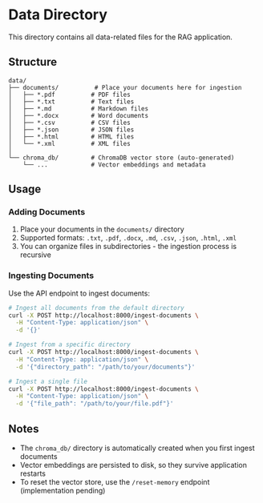 # Data Directory

This directory contains all data-related files for the RAG application.

## Structure

```
data/
├── documents/          # Place your documents here for ingestion
│   ├── *.pdf          # PDF files
│   ├── *.txt          # Text files
│   ├── *.md           # Markdown files
│   ├── *.docx         # Word documents
│   ├── *.csv          # CSV files
│   ├── *.json         # JSON files
│   ├── *.html         # HTML files
│   └── *.xml          # XML files
│
└── chroma_db/         # ChromaDB vector store (auto-generated)
    └── ...            # Vector embeddings and metadata
```

## Usage

### Adding Documents

1. Place your documents in the `documents/` directory
2. Supported formats: `.txt`, `.pdf`, `.docx`, `.md`, `.csv`, `.json`, `.html`, `.xml`
3. You can organize files in subdirectories - the ingestion process is recursive

### Ingesting Documents

Use the API endpoint to ingest documents:

```bash
# Ingest all documents from the default directory
curl -X POST http://localhost:8000/ingest-documents \
  -H "Content-Type: application/json" \
  -d '{}'

# Ingest from a specific directory
curl -X POST http://localhost:8000/ingest-documents \
  -H "Content-Type: application/json" \
  -d '{"directory_path": "/path/to/your/documents"}'

# Ingest a single file
curl -X POST http://localhost:8000/ingest-documents \
  -H "Content-Type: application/json" \
  -d '{"file_path": "/path/to/your/file.pdf"}'
```

## Notes

- The `chroma_db/` directory is automatically created when you first ingest documents
- Vector embeddings are persisted to disk, so they survive application restarts
- To reset the vector store, use the `/reset-memory` endpoint (implementation pending)
